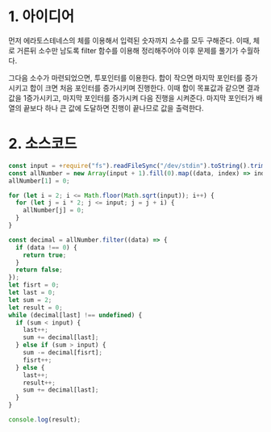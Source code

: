 # 1. 아이디어

먼저 에라토스테네스의 체를 이용해서 입력된 숫자까지 소수를 모두 구해준다. 이때, 체로 거른뒤 소수만 남도록 filter 함수를 이용해 정리해주어야 이후 문제를 풀기가 수월하다.

그다음 소수가 마련되었으면, 투포인터를 이용한다. 합이 작으면 마지막 포인터를 증가시키고 합이 크면 처음 포인터를 증가시키며 진행한다. 이때 합이 목표값과 같으면 결과값을 1증가시키고, 마지막 포인터를 증가시켜 다음 진행을 시켜준다. 마지막 포인터가 배열의 끝보다 하나 큰 값에 도달하면 진행이 끝나므로 값을 출력한다.

# 2. 소스코드

```javascript
const input = +require("fs").readFileSync("/dev/stdin").toString().trim();
const allNumber = new Array(input + 1).fill(0).map((data, index) => index);
allNumber[1] = 0;

for (let i = 2; i <= Math.floor(Math.sqrt(input)); i++) {
  for (let j = i * 2; j <= input; j = j + i) {
    allNumber[j] = 0;
  }
}

const decimal = allNumber.filter((data) => {
  if (data !== 0) {
    return true;
  }
  return false;
});
let fisrt = 0;
let last = 0;
let sum = 2;
let result = 0;
while (decimal[last] !== undefined) {
  if (sum < input) {
    last++;
    sum += decimal[last];
  } else if (sum > input) {
    sum -= decimal[fisrt];
    fisrt++;
  } else {
    last++;
    result++;
    sum += decimal[last];
  }
}

console.log(result);
```
